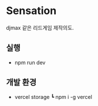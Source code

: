 # Sensation 

djmax 같은 리드게임 제작의도. 

## 실행 
- npm run dev

## 개발 환경
- vercel storage 
┗ npm i -g vercel


